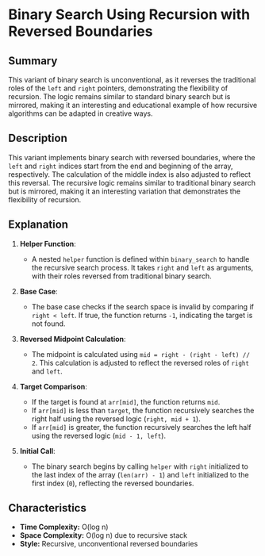 # Binary Search Using Recursion with Reversed Boundaries

## Summary

This variant of binary search is unconventional, as it reverses the traditional roles of the `left` and `right` pointers, demonstrating the flexibility of recursion. The logic remains similar to standard binary search but is mirrored, making it an interesting and educational example of how recursive algorithms can be adapted in creative ways.

## Description

This variant implements binary search with reversed boundaries, where the `left` and `right` indices start from the end and beginning of the array, respectively. The calculation of the middle index is also adjusted to reflect this reversal. The recursive logic remains similar to traditional binary search but is mirrored, making it an interesting variation that demonstrates the flexibility of recursion.

## Explanation

1. **Helper Function**:
   - A nested `helper` function is defined within `binary_search` to handle the recursive search process. It takes `right` and `left` as arguments, with their roles reversed from traditional binary search.

2. **Base Case**:
   - The base case checks if the search space is invalid by comparing if `right < left`. If true, the function returns `-1`, indicating the target is not found.

3. **Reversed Midpoint Calculation**:
   - The midpoint is calculated using `mid = right - (right - left) // 2`. This calculation is adjusted to reflect the reversed roles of `right` and `left`.

4. **Target Comparison**:
   - If the target is found at `arr[mid]`, the function returns `mid`.
   - If `arr[mid]` is less than `target`, the function recursively searches the right half using the reversed logic (`right, mid + 1`).
   - If `arr[mid]` is greater, the function recursively searches the left half using the reversed logic (`mid - 1, left`).

5. **Initial Call**:
   - The binary search begins by calling `helper` with `right` initialized to the last index of the array (`len(arr) - 1`) and `left` initialized to the first index (`0`), reflecting the reversed boundaries.

## Characteristics

- **Time Complexity:** O(log n)
- **Space Complexity:** O(log n) due to recursive stack
- **Style:** Recursive, unconventional reversed boundaries

